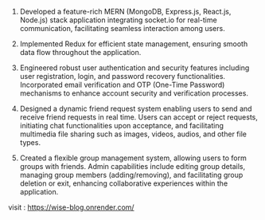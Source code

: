 
1. Developed a feature-rich MERN (MongoDB, Express.js, React.js, Node.js) stack application integrating socket.io for real-time communication, facilitating seamless interaction among users.

2. Implemented Redux for efficient state management, ensuring smooth data flow throughout the application.

3. Engineered robust user authentication and security features including user registration, login, and password recovery functionalities. Incorporated email verification and OTP (One-Time Password) mechanisms to enhance account security and verification processes.

4. Designed a dynamic friend request system enabling users to send and receive friend requests in real time. Users can accept or reject requests, initiating chat functionalities upon acceptance, and facilitating multimedia file sharing such as images, videos, audios, and other file types.

5. Created a flexible group management system, allowing users to form groups with friends. Admin capabilities include editing group details, managing group members (adding/removing), and facilitating group deletion or exit, enhancing collaborative experiences within the application.

visit : https://wise-blog.onrender.com/
 
